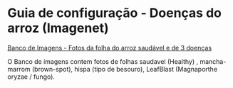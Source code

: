 # Guia de configuração - Doenças do arroz (Imagenet)

[Banco de Imagens - Fotos da folha do arroz saudável e de 3 doenças](https://www.kaggle.com/shayanriyaz/riceleafs)

O Banco de imagens contem fotos de folhas saudavel (Healthy) ,  mancha-marrom (brown-spot), hispa (tipo de besouro), LeafBlast (Magnaporthe oryzae / fungo).
